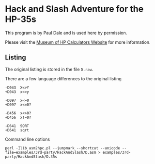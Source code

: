 # Hack and Slash Adventure for the HP-35s

This program is by Paul Dale and is used here by permission.

Please visit the [Museum of HP Calculators Website](https://www.hpmuseum.org/software/35hacksl.htm) for more information.

## Listing

The original listing is stored in the file `D.raw`.

There are a few language differences to the original listing

```
-D043  X<>Y
+D043  x<>y

-D097  x<=0
+D097  x<=0?

-D456  x<>0?
+D456  x!=0?

-D641  SQRT
+D641  sqrt
```

Command line options

```
perl -Ilib asm2hpc.pl --jumpmark --shortcut --unicode --file=examples/3rd-party/HackAndSlash/D.asm > examples/3rd-party/HackAndSlash/D.35s
```
